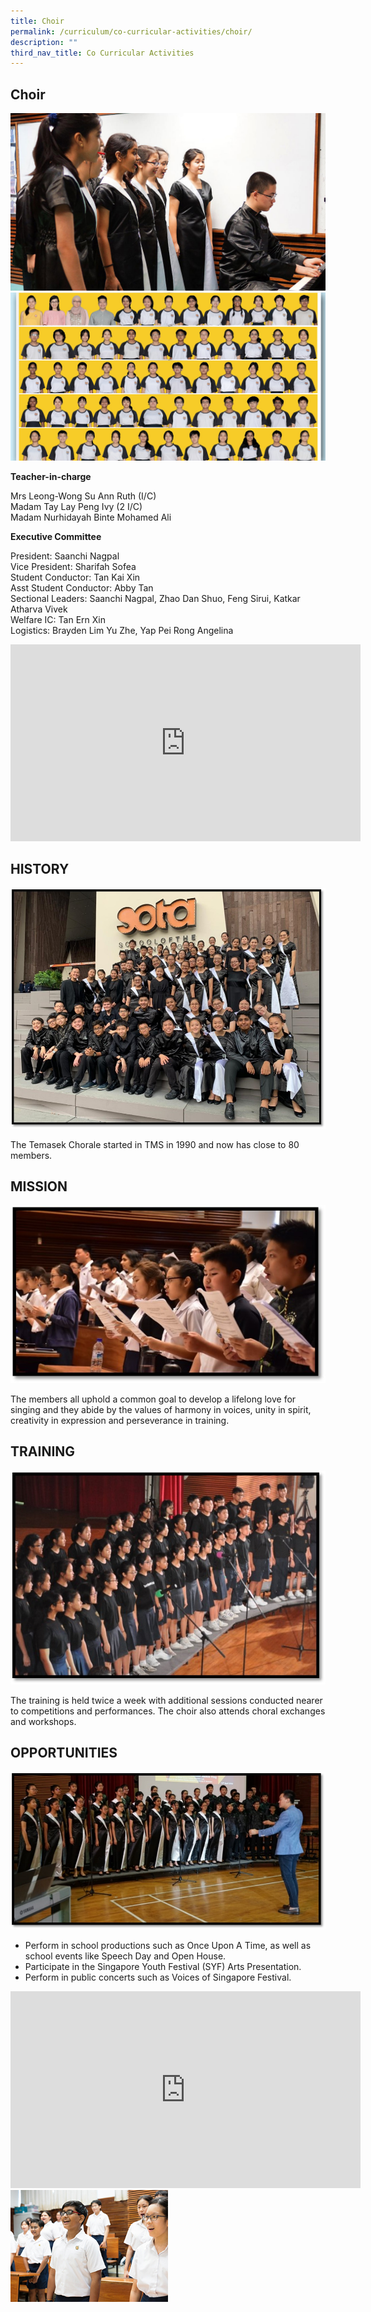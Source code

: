 ```yaml
---
title: Choir
permalink: /curriculum/co-curricular-activities/choir/
description: ""
third_nav_title: Co Curricular Activities
---
```

## Choir

![banner-chorale.jpg](/images/banner-chorale.jpg)  
![](/images/choir%20%20%20.jpg)
  

**Teacher-in-charge**  

Mrs Leong-Wong Su Ann Ruth (I/C)  <br>
Madam Tay Lay Peng Ivy (2 I/C)  <br>
Madam Nurhidayah Binte Mohamed Ali  
  
**Executive Committee**  

President: Saanchi Nagpal&nbsp;  <br>
Vice President: Sharifah Sofea&nbsp;  <br>
Student Conductor: Tan Kai Xin  <br>
Asst Student Conductor: Abby Tan&nbsp;  
Sectional Leaders: Saanchi Nagpal, Zhao Dan Shuo, Feng Sirui, Katkar Atharva Vivek&nbsp;  <br>
Welfare IC: Tan Ern Xin&nbsp;  <br>
Logistics: Brayden Lim Yu Zhe, Yap Pei Rong Angelina

<iframe width="560" height="315" src="https://www.youtube.com/embed/MUSK7LAHWP0" title="YouTube video player" frameborder="0" allow="accelerometer; autoplay; clipboard-write; encrypted-media; gyroscope; picture-in-picture" allowfullscreen=""></iframe>


## HISTORY


![H1.jpg](/images/H1.jpg)

  

The Temasek Chorale started in TMS in 1990 and now has close to 80 members.  

## MISSION


![H2.jpg](/images/H2.jpg)

  

The members all uphold a common goal to develop a lifelong love for singing and they abide by the values of harmony in voices, unity in spirit, creativity in expression and perseverance in training.&nbsp;

## TRAINING


![H3.jpg](/images/H3.jpg)

  

The training is held twice a week with additional sessions conducted nearer to competitions and performances. The choir also attends choral exchanges and workshops.&nbsp;

## OPPORTUNITIES


![H4.jpg](/images/H4.jpg)

  

*   Perform in school productions such as Once Upon A Time, as well as school events like Speech Day and Open House.
*   Participate in the Singapore Youth Festival (SYF) Arts Presentation.
*   Perform in public concerts such as Voices of Singapore Festival.

<iframe width="560" height="315" src="https://www.youtube.com/embed/kHABOKVp_GE" title="YouTube video player" frameborder="0" allow="accelerometer; autoplay; clipboard-write; encrypted-media; gyroscope; picture-in-picture" allowfullscreen=""></iframe><br>


<img style="width:50%" src="/images/choir-1.jpg">